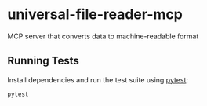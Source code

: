 # universal-file-reader-mcp
MCP server that converts data to machine-readable format

## Running Tests

Install dependencies and run the test suite using [pytest](https://pytest.org):

```bash
pytest
```
